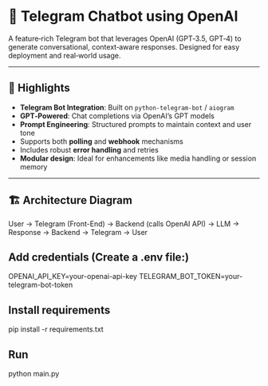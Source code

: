 # 🤖 Telegram Chatbot using OpenAI

A feature‑rich Telegram bot that leverages OpenAI (GPT‑3.5, GPT‑4) to generate conversational, context‑aware responses. Designed for easy deployment and real‑world usage.

---

## 🌟 Highlights

- **Telegram Bot Integration**: Built on `python-telegram-bot` / `aiogram`  
- **GPT‑Powered**: Chat completions via OpenAI’s GPT models  
- **Prompt Engineering**: Structured prompts to maintain context and user tone  
- Supports both **polling** and **webhook** mechanisms  
- Includes robust **error handling** and retries  
- **Modular design**: Ideal for enhancements like media handling or session memory

---

## 🏗 Architecture Diagram

User → Telegram (Front-End) → Backend (calls OpenAI API) → LLM → Response → Backend → Telegram → User



## Add credentials (Create a .env file:)
OPENAI_API_KEY=your-openai-api-key
TELEGRAM_BOT_TOKEN=your-telegram-bot-token

## Install requirements
pip install -r requirements.txt

## Run 
python main.py
